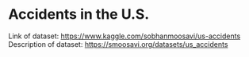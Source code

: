 # Accidents in the U.S.
Link of dataset: https://www.kaggle.com/sobhanmoosavi/us-accidents
Description of dataset: https://smoosavi.org/datasets/us_accidents
